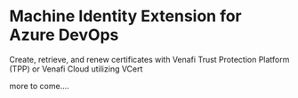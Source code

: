 # Machine Identity Extension for Azure DevOps

Create, retrieve, and renew certificates with Venafi Trust Protection Platform (TPP) or Venafi Cloud utilizing VCert

more to come....
